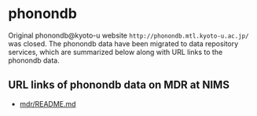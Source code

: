 # phonondb
Original phonondb@kyoto-u website `http://phonondb.mtl.kyoto-u.ac.jp/` was
closed. The phonondb data have been migrated to data repository
services, which are summarized below along with URL links to the phonondb data.

## URL links of phonondb data on MDR at NIMS

* [mdr/README.md](mdr/README.md)